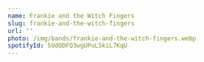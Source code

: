 ```yaml
---
name: Frankie and the Witch Fingers
slug: frankie-and-the-witch-fingers
url: ''
photo: /img/bands/frankie-and-the-witch-fingers.webp
spotifyId: 5UdQDFQ3wgUPuL5kiL7KqU
---
```

